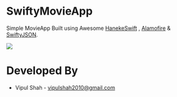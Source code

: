 SwiftyMovieApp
===================

Simple MovieApp Built using Awesome [HanekeSwift](https://github.com/Haneke/HanekeSwift) , [Alamofire](https://github.com/Alamofire/Alamofire) &amp; [SwiftyJSON](https://github.com/SwiftyJSON/SwiftyJSON).

![](https://github.com/vipulshah2010/SwiftMovieApp/blob/master/iOS%20Simulator%20Screen%20Shot%2015-Sep-2015%2012.35.37%20am_iphone6_silver_portrait.png)

Developed By
============

* Vipul Shah - <vipulshah2010@gmail.com>
